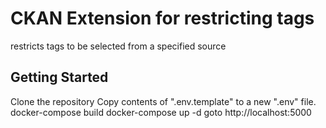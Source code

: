 # CKAN Extension for restricting tags 
restricts tags to be selected from a specified source

## Getting Started
Clone the repository 
Copy contents of ".env.template" to a new ".env" file. 
docker-compose build
docker-compose up -d 
goto http://localhost:5000


